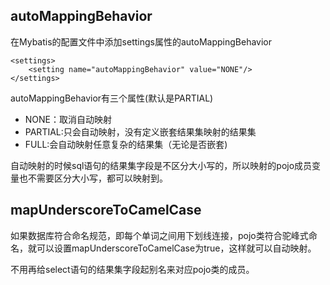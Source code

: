 ## autoMappingBehavior
在Mybatis的配置文件中添加settings属性的autoMappingBehavior
```
<settings>
    <setting name="autoMappingBehavior" value="NONE"/>
</settings>
```
autoMappingBehavior有三个属性(默认是PARTIAL)
* NONE：取消自动映射
* PARTIAL:只会自动映射，没有定义嵌套结果集映射的结果集
* FULL:会自动映射任意复杂的结果集（无论是否嵌套)

自动映射的时候sql语句的结果集字段是不区分大小写的，所以映射的pojo成员变量也不需要区分大小写，都可以映射到。
## mapUnderscoreToCamelCase
如果数据库符合命名规范，即每个单词之间用下划线连接，pojo类符合驼峰式命名，就可以设置mapUnderscoreToCamelCase为true，这样就可以自动映射。

不用再给select语句的结果集字段起别名来对应pojo类的成员。

